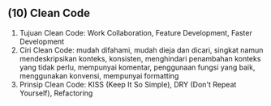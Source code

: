 ## (10) Clean Code
1. Tujuan Clean Code: Work Collaboration, Feature Development, Faster Development
2. Ciri Clean Code: mudah difahami, mudah dieja dan dicari, singkat namun mendeskripsikan konteks, konsisten, menghindari penambahan konteks yang tidak perlu, mempunyai komentar, penggunaan fungsi yang baik, menggunakan konvensi, mempunyai formatting
3. Prinsip Clean Code: KISS (Keep It So Simple), DRY (Don't Repeat Yourself), Refactoring